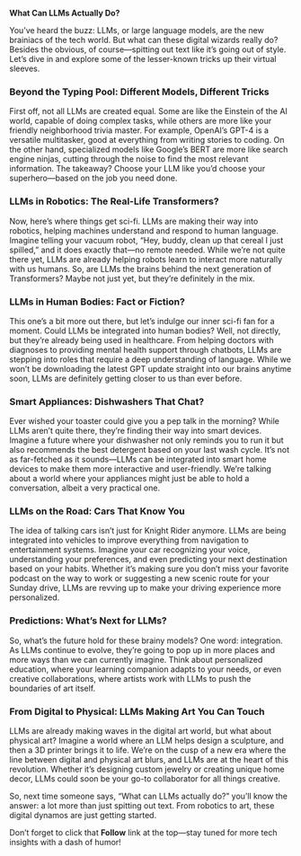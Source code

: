 **What Can LLMs Actually Do?**

You’ve heard the buzz: LLMs, or large language models, are the new brainiacs of the tech world. But what can these digital wizards really do? Besides the obvious, of course—spitting out text like it’s going out of style. Let’s dive in and explore some of the lesser-known tricks up their virtual sleeves.

### Beyond the Typing Pool: Different Models, Different Tricks

First off, not all LLMs are created equal. Some are like the Einstein of the AI world, capable of doing complex tasks, while others are more like your friendly neighborhood trivia master. For example, OpenAI’s GPT-4 is a versatile multitasker, good at everything from writing stories to coding. On the other hand, specialized models like Google’s BERT are more like search engine ninjas, cutting through the noise to find the most relevant information. The takeaway? Choose your LLM like you’d choose your superhero—based on the job you need done.

### LLMs in Robotics: The Real-Life Transformers?

Now, here’s where things get sci-fi. LLMs are making their way into robotics, helping machines understand and respond to human language. Imagine telling your vacuum robot, “Hey, buddy, clean up that cereal I just spilled,” and it does exactly that—no remote needed. While we’re not quite there yet, LLMs are already helping robots learn to interact more naturally with us humans. So, are LLMs the brains behind the next generation of Transformers? Maybe not just yet, but they’re definitely in the mix.

### LLMs in Human Bodies: Fact or Fiction?

This one’s a bit more out there, but let’s indulge our inner sci-fi fan for a moment. Could LLMs be integrated into human bodies? Well, not directly, but they’re already being used in healthcare. From helping doctors with diagnoses to providing mental health support through chatbots, LLMs are stepping into roles that require a deep understanding of language. While we won’t be downloading the latest GPT update straight into our brains anytime soon, LLMs are definitely getting closer to us than ever before.

### Smart Appliances: Dishwashers That Chat?

Ever wished your toaster could give you a pep talk in the morning? While LLMs aren’t quite there, they’re finding their way into smart devices. Imagine a future where your dishwasher not only reminds you to run it but also recommends the best detergent based on your last wash cycle. It’s not as far-fetched as it sounds—LLMs can be integrated into smart home devices to make them more interactive and user-friendly. We’re talking about a world where your appliances might just be able to hold a conversation, albeit a very practical one.

### LLMs on the Road: Cars That Know You

The idea of talking cars isn’t just for Knight Rider anymore. LLMs are being integrated into vehicles to improve everything from navigation to entertainment systems. Imagine your car recognizing your voice, understanding your preferences, and even predicting your next destination based on your habits. Whether it’s making sure you don’t miss your favorite podcast on the way to work or suggesting a new scenic route for your Sunday drive, LLMs are revving up to make your driving experience more personalized.

### Predictions: What’s Next for LLMs?

So, what’s the future hold for these brainy models? One word: integration. As LLMs continue to evolve, they’re going to pop up in more places and more ways than we can currently imagine. Think about personalized education, where your learning companion adapts to your needs, or even creative collaborations, where artists work with LLMs to push the boundaries of art itself.

### From Digital to Physical: LLMs Making Art You Can Touch

LLMs are already making waves in the digital art world, but what about physical art? Imagine a world where an LLM helps design a sculpture, and then a 3D printer brings it to life. We’re on the cusp of a new era where the line between digital and physical art blurs, and LLMs are at the heart of this revolution. Whether it’s designing custom jewelry or creating unique home decor, LLMs could soon be your go-to collaborator for all things creative.

So, next time someone says, “What can LLMs actually do?” you’ll know the answer: a lot more than just spitting out text. From robotics to art, these digital dynamos are just getting started.

Don’t forget to click that **Follow** link at the top—stay tuned for more tech insights with a dash of humor!